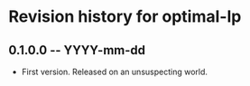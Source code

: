# Revision history for optimal-lp

## 0.1.0.0 -- YYYY-mm-dd

* First version. Released on an unsuspecting world.
